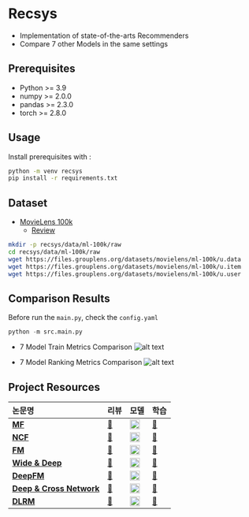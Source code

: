 # Recsys
- Implementation of state-of-the-arts Recommenders
- Compare 7 other Models in the same settings

## Prerequisites
- Python >= 3.9
- numpy >= 2.0.0
- pandas >= 2.3.0
- torch >= 2.8.0

## Usage
Install prerequisites with :
```bash
python -m venv recsys
pip install -r requirements.txt
```

## Dataset
- [MovieLens 100k](https://grouplens.org/datasets/movielens/100k/)
  - [Review](https://github.com/smsm8898/recsys/blob/main/recsys/reviews/movielens100k.md)
```bash
mkdir -p recsys/data/ml-100k/raw
cd recsys/data/ml-100k/raw
wget https://files.grouplens.org/datasets/movielens/ml-100k/u.data
wget https://files.grouplens.org/datasets/movielens/ml-100k/u.item
wget https://files.grouplens.org/datasets/movielens/ml-100k/u.user
```

## Comparison Results
Before run the `main.py`, check the `config.yaml`
```python
python -m src.main.py
```
- 7 Model Train Metrics Comparison
![alt text](<7 Models Train Metrics.png>)

- 7 Model Ranking Metrics Comparison
![alt text](image.png)

## Project Resources
| 논문명 | 리뷰 | 모델 | 학습 |
| :------------- | :------------- | :---------- | :---------- |
| **[MF](https://datajobs.com/data-science-repo/Recommender-Systems-%5BNetflix%5D.pdf)** | [📖](https://velog.io/@smsm8898/Paper-Review-Matrix-Factoriztion)| **[<img src="https://github.githubassets.com/images/icons/emoji/octocat.png" width="20" height="20"> ](https://github.com/smsm8898/recsys)** | [🎥](https://github.com/smsm8898/recsys/blob/main/recsys/notebooks/mf.ipynb)|
| **[NCF](https://arxiv.org/abs/1708.05031)** | [📖](https://velog.io/@smsm8898/Paper-Review-Neural-Collaborative-Filtering) | **[<img src="https://github.githubassets.com/images/icons/emoji/octocat.png" width="20" height="20"> ](https://github.com/smsm8898/recsys/blob/main/recsys/models/ncf.py)** | [🎥](https://github.com/smsm8898/recsys/blob/main/recsys/notebooks/ncf.ipynb) |
| **[FM](https://www.ismll.uni-hildesheim.de/pub/pdfs/Rendle2010FM.pdf)** | [📖](https://velog.io/@smsm8898/Paper-Review-Factorization-Machines) | **[<img src="https://github.githubassets.com/images/icons/emoji/octocat.png" width="20" height="20"> ](https://github.com/smsm8898/recsys/blob/main/recsys/models/fm.py)** | [🎥](https://github.com/smsm8898/recsys/blob/main/recsys/notebooks/fm.ipynb) |
| **[Wide & Deep](https://arxiv.org/abs/1606.07792)** | [📖](https://velog.io/@smsm8898/Paper-Review-Wide-Deep-Learning-for-Recommender-System) | **[<img src="https://github.githubassets.com/images/icons/emoji/octocat.png" width="20" height="20"> ](https://github.com/smsm8898/recsys/blob/main/recsys/models/wd.py)** | [🎥](https://github.com/smsm8898/recsys/blob/main/recsys/notebooks/wd.ipynb) |
| **[DeepFM](https://arxiv.org/abs/1703.04247)** | [📖](https://velog.io/@smsm8898/Paper-Review-DeepFM) | **[<img src="https://github.githubassets.com/images/icons/emoji/octocat.png" width="20" height="20"> ](https://github.com/smsm8898/recsys/blob/main/recsys/models/deepfm.py)** | [🎥](https://github.com/smsm8898/recsys/blob/main/recsys/notebooks/deepfm.ipynb)  |
| **[Deep & Cross Network](https://arxiv.org/abs/1708.05123)** | [📖](https://velog.io/@smsm8898/Paper-Review-DCN) | **[<img src="https://github.githubassets.com/images/icons/emoji/octocat.png" width="20" height="20"> ](https://github.com/smsm8898/recsys/blob/main/recsys/models/dcn.py)** | [🎥](https://github.com/smsm8898/recsys/blob/main/recsys/notebooks/dcn.ipynb)|
| **[DLRM](https://arxiv.org/abs/1906.00091)** | [📖](https://velog.io/@smsm8898/Paper-Review-DLRM) | **[<img src="https://github.githubassets.com/images/icons/emoji/octocat.png" width="20" height="20"> ](https://github.com/smsm8898/recsys/blob/main/recsys/models/dlrm.py)** | [🎥](https://github.com/smsm8898/recsys/blob/main/recsys/notebooks/dlrm.ipynb) |

